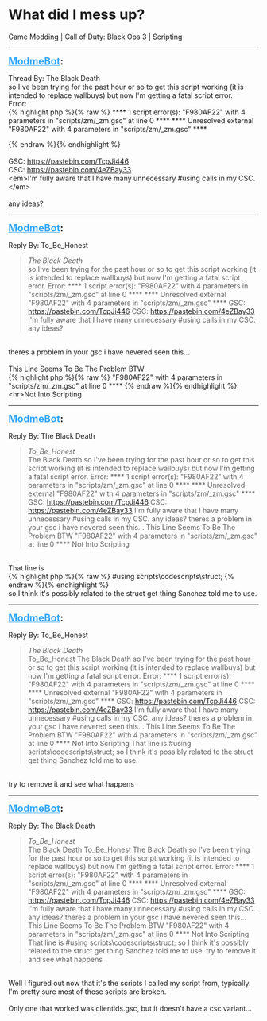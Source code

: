 # What did I mess up?
Game Modding | Call of Duty: Black Ops 3 | Scripting

---
<strong style="font-size: 1.4em;"><span style="text-decoration: underline;text-decoration-color: #34a7f9;"><span style="color:#34a7f9;">ModmeBot</span></span>:</strong>

<p>Thread By: The Black Death<br />so I&#39;ve been trying for the past hour or so to get this script working (it is intended to replace wallbuys) but now I&#39;m getting a fatal script error.<br />Error:<br />{% highlight php %}{% raw %}
**** 1 script error(s):
 "F980AF22" with 4 parameters in "scripts/zm/_zm.gsc" at line 0 ****
**** Unresolved external "F980AF22" with 4 parameters in "scripts/zm/_zm.gsc" ****


{% endraw %}{% endhighlight %}
 <br /> <br />GSC: <a href="https://pastebin.com/TcpJi446">https://pastebin.com/TcpJi446</a><br />CSC: <a href="https://pastebin.com/4eZBay33">https://pastebin.com/4eZBay33</a><br />&lt;em&gt;I&#39;m fully aware that I have many unnecessary #using calls in my CSC.&lt;/em&gt;<br /> <br />any ideas?</p>

---
<strong style="font-size: 1.4em;"><span style="text-decoration: underline;text-decoration-color: #34a7f9;"><span style="color:#34a7f9;">ModmeBot</span></span>:</strong>

<p>Reply By: To_Be_Honest<br /><blockquote><em>The Black Death</em><br />so I&#39;ve been trying for the past hour or so to get this script working (it is intended to replace wallbuys) but now I&#39;m getting a fatal script error. Error: **** 1 script error(s): &quot;F980AF22&quot; with 4 parameters in &quot;scripts/zm/_zm.gsc&quot; at line 0 **** **** Unresolved external &quot;F980AF22&quot; with 4 parameters in &quot;scripts/zm/_zm.gsc&quot; ****     GSC: <a href="https://pastebin.com/TcpJi446">https://pastebin.com/TcpJi446</a> CSC: <a href="https://pastebin.com/4eZBay33">https://pastebin.com/4eZBay33</a> I&#39;m fully aware that I have many unnecessary #using calls in my CSC.   any ideas?</blockquote><br /> theres a problem in your gsc i have nevered seen this...<br /> <br />This Line Seems To Be The Problem BTW<br />{% highlight php %}{% raw %}
"F980AF22" with 4 parameters in "scripts/zm/_zm.gsc" at line 0 ****
{% endraw %}{% endhighlight %}
&lt;hr&gt;Not Into Scripting</p>

---
<strong style="font-size: 1.4em;"><span style="text-decoration: underline;text-decoration-color: #34a7f9;"><span style="color:#34a7f9;">ModmeBot</span></span>:</strong>

<p>Reply By: The Black Death<br /><blockquote><em>To_Be_Honest</em><br />The Black Death so I&#39;ve been trying for the past hour or so to get this script working (it is intended to replace wallbuys) but now I&#39;m getting a fatal script error. Error: **** 1 script error(s): &quot;F980AF22&quot; with 4 parameters in &quot;scripts/zm/_zm.gsc&quot; at line 0 **** **** Unresolved external &quot;F980AF22&quot; with 4 parameters in &quot;scripts/zm/_zm.gsc&quot; ****     GSC: <a href="https://pastebin.com/TcpJi446">https://pastebin.com/TcpJi446</a> CSC: <a href="https://pastebin.com/4eZBay33">https://pastebin.com/4eZBay33</a> I&#39;m fully aware that I have many unnecessary #using calls in my CSC.   any ideas?  theres a problem in your gsc i have nevered seen this...   This Line Seems To Be The Problem BTW &quot;F980AF22&quot; with 4 parameters in &quot;scripts/zm/_zm.gsc&quot; at line 0 **** Not Into Scripting</blockquote><br /> That line is <br />{% highlight php %}{% raw %}
#using scripts\codescripts\struct;
{% endraw %}{% endhighlight %}
 <br />so I think it&#39;s possibly related to the struct get thing Sanchez told me to use.</p>

---
<strong style="font-size: 1.4em;"><span style="text-decoration: underline;text-decoration-color: #34a7f9;"><span style="color:#34a7f9;">ModmeBot</span></span>:</strong>

<p>Reply By: To_Be_Honest<br /><blockquote><em>The Black Death</em><br />To_Be_Honest The Black Death so I&#39;ve been trying for the past hour or so to get this script working (it is intended to replace wallbuys) but now I&#39;m getting a fatal script error. Error: **** 1 script error(s): &quot;F980AF22&quot; with 4 parameters in &quot;scripts/zm/_zm.gsc&quot; at line 0 **** **** Unresolved external &quot;F980AF22&quot; with 4 parameters in &quot;scripts/zm/_zm.gsc&quot; ****     GSC: <a href="https://pastebin.com/TcpJi446">https://pastebin.com/TcpJi446</a> CSC: <a href="https://pastebin.com/4eZBay33">https://pastebin.com/4eZBay33</a> I&#39;m fully aware that I have many unnecessary #using calls in my CSC.   any ideas?  theres a problem in your gsc i have nevered seen this...   This Line Seems To Be The Problem BTW &quot;F980AF22&quot; with 4 parameters in &quot;scripts/zm/_zm.gsc&quot; at line 0 **** Not Into Scripting  That line is  #using scripts\codescripts\struct;   so I think it&#39;s possibly related to the struct get thing Sanchez told me to use.</blockquote><br /> try to remove it and see what happens</p>

---
<strong style="font-size: 1.4em;"><span style="text-decoration: underline;text-decoration-color: #34a7f9;"><span style="color:#34a7f9;">ModmeBot</span></span>:</strong>

<p>Reply By: The Black Death<br /><blockquote><em>To_Be_Honest</em><br />The Black Death To_Be_Honest The Black Death so I&#39;ve been trying for the past hour or so to get this script working (it is intended to replace wallbuys) but now I&#39;m getting a fatal script error. Error: **** 1 script error(s): &quot;F980AF22&quot; with 4 parameters in &quot;scripts/zm/_zm.gsc&quot; at line 0 **** **** Unresolved external &quot;F980AF22&quot; with 4 parameters in &quot;scripts/zm/_zm.gsc&quot; ****     GSC: <a href="https://pastebin.com/TcpJi446">https://pastebin.com/TcpJi446</a> CSC: <a href="https://pastebin.com/4eZBay33">https://pastebin.com/4eZBay33</a> I&#39;m fully aware that I have many unnecessary #using calls in my CSC.   any ideas?  theres a problem in your gsc i have nevered seen this...   This Line Seems To Be The Problem BTW &quot;F980AF22&quot; with 4 parameters in &quot;scripts/zm/_zm.gsc&quot; at line 0 **** Not Into Scripting  That line is  #using scripts\codescripts\struct;   so I think it&#39;s possibly related to the struct get thing Sanchez told me to use.  try to remove it and see what happens</blockquote><br /> Well I figured out now that it&#39;s the scripts I called my script from, typically. I&#39;m pretty sure most of these scripts are broken.<br /> <br />Only one that worked was clientids.gsc, but it doesn&#39;t have a csc variant...</p>
